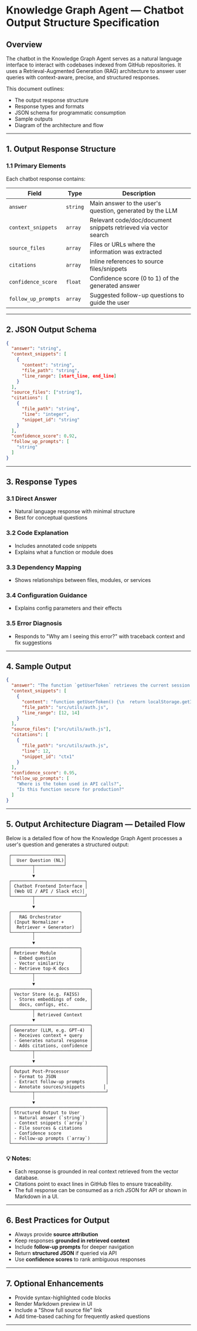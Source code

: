 
# Knowledge Graph Agent — Chatbot Output Structure Specification

## Overview

The chatbot in the Knowledge Graph Agent serves as a natural language interface to interact with codebases indexed from GitHub repositories. It uses a Retrieval-Augmented Generation (RAG) architecture to answer user queries with context-aware, precise, and structured responses.

This document outlines:

- The output response structure
- Response types and formats
- JSON schema for programmatic consumption
- Sample outputs
- Diagram of the architecture and flow

---

## 1. Output Response Structure

### 1.1 Primary Elements

Each chatbot response contains:

| Field               | Type        | Description |
|---------------------|-------------|-------------|
| `answer`            | `string`    | Main answer to the user's question, generated by the LLM |
| `context_snippets`  | `array`     | Relevant code/doc/document snippets retrieved via vector search |
| `source_files`      | `array`     | Files or URLs where the information was extracted |
| `citations`         | `array`     | Inline references to source files/snippets |
| `confidence_score`  | `float`     | Confidence score (0 to 1) of the generated answer |
| `follow_up_prompts` | `array`     | Suggested follow-up questions to guide the user |

---

## 2. JSON Output Schema

```json
{
  "answer": "string",
  "context_snippets": [
    {
      "content": "string",
      "file_path": "string",
      "line_range": [start_line, end_line]
    }
  ],
  "source_files": ["string"],
  "citations": [
    {
      "file_path": "string",
      "line": "integer",
      "snippet_id": "string"
    }
  ],
  "confidence_score": 0.92,
  "follow_up_prompts": [
    "string"
  ]
}
```

---

## 3. Response Types

### 3.1 Direct Answer
- Natural language response with minimal structure
- Best for conceptual questions

### 3.2 Code Explanation
- Includes annotated code snippets
- Explains what a function or module does

### 3.3 Dependency Mapping
- Shows relationships between files, modules, or services

### 3.4 Configuration Guidance
- Explains config parameters and their effects

### 3.5 Error Diagnosis
- Responds to "Why am I seeing this error?" with traceback context and fix suggestions

---

## 4. Sample Output

```json
{
  "answer": "The function `getUserToken` retrieves the current session token from localStorage and attaches it to the Authorization header for API calls.",
  "context_snippets": [
    {
      "content": "function getUserToken() {\n  return localStorage.getItem('session_token');\n}",
      "file_path": "src/utils/auth.js",
      "line_range": [12, 14]
    }
  ],
  "source_files": ["src/utils/auth.js"],
  "citations": [
    {
      "file_path": "src/utils/auth.js",
      "line": 12,
      "snippet_id": "ctx1"
    }
  ],
  "confidence_score": 0.95,
  "follow_up_prompts": [
    "Where is the token used in API calls?",
    "Is this function secure for production?"
  ]
}
```

---

## 5. Output Architecture Diagram — Detailed Flow

Below is a detailed flow of how the Knowledge Graph Agent processes a user's question and generates a structured output:

```plaintext
 ┌────────────────────┐
 │  User Question (NL)│
 └────────┬───────────┘
          │
          ▼
 ┌────────────────────────────┐
 │ Chatbot Frontend Interface │
 │ (Web UI / API / Slack etc)│
 └────────┬───────────────────┘
          │
          ▼
 ┌──────────────────────────┐
 │   RAG Orchestrator       │
 │ (Input Normalizer +      │
 │  Retriever + Generator)  │
 └────────┬─────────────────┘
          │
          ▼
 ┌──────────────────────────┐
 │ Retriever Module         │
 │ - Embed question         │
 │ - Vector similarity      │
 │ - Retrieve top-K docs    │
 └────────┬─────────────────┘
          │
          ▼
 ┌──────────────────────────────┐
 │ Vector Store (e.g. FAISS)    │
 │ - Stores embeddings of code, │
 │   docs, configs, etc.        │
 └────────┬─────────────────────┘
          │ Retrieved Context
          ▼
 ┌──────────────────────────────┐
 │ Generator (LLM, e.g. GPT-4)  │
 │ - Receives context + query   │
 │ - Generates natural response │
 │ - Adds citations, confidence │
 └────────┬─────────────────────┘
          │
          ▼
 ┌────────────────────────────────────┐
 │ Output Post-Processor              │
 │ - Format to JSON                   │
 │ - Extract follow-up prompts        │
 │ - Annotate sources/snippets       │
 └────────┬───────────────────────────┘
          │
          ▼
 ┌────────────────────────────────────┐
 │ Structured Output to User          │
 │ - Natural answer (`string`)        │
 │ - Context snippets (`array`)       │
 │ - File sources & citations         │
 │ - Confidence score                 │
 │ - Follow-up prompts (`array`)      │
 └────────────────────────────────────┘
```

### 💡 Notes:
- Each response is grounded in real context retrieved from the vector database.
- Citations point to exact lines in GitHub files to ensure traceability.
- The full response can be consumed as a rich JSON for API or shown in Markdown in a UI.

---

## 6. Best Practices for Output

- Always provide **source attribution**
- Keep responses **grounded in retrieved context**
- Include **follow-up prompts** for deeper navigation
- Return **structured JSON** if queried via API
- Use **confidence scores** to rank ambiguous responses

---

## 7. Optional Enhancements

- Provide syntax-highlighted code blocks
- Render Markdown preview in UI
- Include a "Show full source file" link
- Add time-based caching for frequently asked questions

---
